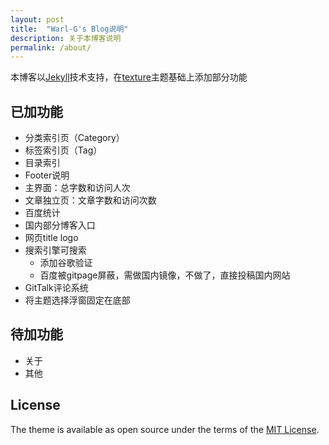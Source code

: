 ```yaml
---
layout: post
title:  "Warl-G's Blog说明"
description: 关于本博客说明
permalink: /about/
---
```


本博客以[Jekyll](https://jekyllrb.com/)技术支持，在[texture](https://github.com/thelehhman/texture)主题基础上添加部分功能

## 已加功能

* 分类索引页（Category）
* 标签索引页（Tag）
* 目录索引
* Footer说明
* 主界面：总字数和访问人次
* 文章独立页：文章字数和访问次数
* 百度统计  
* 国内部分博客入口
* 网页title logo
* 搜索引擎可搜索
	* 添加谷歌验证
	* 百度被gitpage屏蔽，需做国内镜像，不做了，直接投稿国内网站
* GitTalk评论系统
* 将主题选择浮窗固定在底部
## 待加功能

* 关于
* 其他

## License

The theme is available as open source under the terms of the [MIT License](https://opensource.org/licenses/MIT).